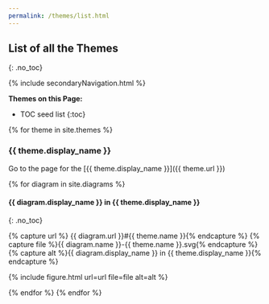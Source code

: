```yaml
---
permalink: /themes/list.html
---
```

## List of all the Themes
{: .no_toc}

{% include secondaryNavigation.html %}

**Themes on this Page:**

* TOC seed list
{:toc}

{% for theme in site.themes %}

### {{ theme.display_name }}

Go to the page for the [{{ theme.display_name }}]({{ theme.url }})

{% for diagram in site.diagrams %}

#### {{ diagram.display_name }} in {{ theme.display_name }}
{: .no_toc}

{% capture url %} {{ diagram.url }}#{{ theme.name }}{% endcapture %}
{% capture file %}{{ diagram.name }}-{{ theme.name }}.svg{% endcapture %}
{% capture alt %}{{ diagram.display_name }} in {{ theme.display_name }}{% endcapture %}

{% include figure.html url=url file=file alt=alt %}

{% endfor %}
{% endfor %}
